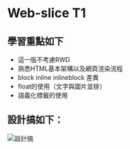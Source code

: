 # Web-slice T1
## 學習重點如下
* 這一版不考慮RWD
* 熟悉HTML基本架構以及網頁渲染流程
* block inline inlineblock 差異
* float的使用（文字與圖片並排）
* 語義化標籤的使用
## 設計搞如下：
![設計搞](https://i.imgur.com/B4DyZEC.png)

